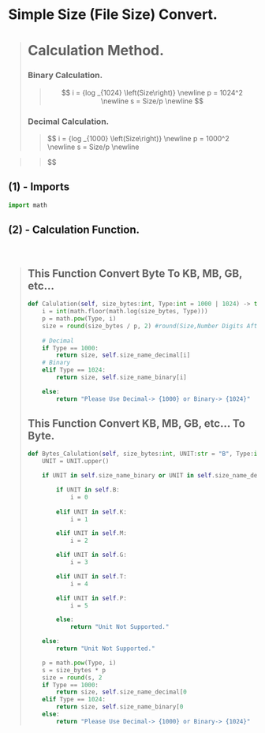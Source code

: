 # Simple Size (File Size) Convert.

> # Calculation Method.
> 
> ### Binary Calculation.
> 
> > $$
> > i = {log _{1024} \left(Size\right)} \newline 
p = 1024^2 \newline
s = Size/p \newline
> > $$
> 
> ### Decimal Calculation.
> 
> > $$
> > i = {log _{1000} \left(Size\right)} \newline 
p = 1000^2 \newline
s = Size/p \newline



> > $$

### 

## (1) - Imports

```python
import math
```

## (2) - Calculation Function.

    

> ## This Function Convert Byte To KB, MB, GB, etc...
> 
> ```python
> def Calulation(self, size_bytes:int, Type:int = 1000 | 1024) -> tuple:
>     i = int(math.floor(math.log(size_bytes, Type)))
>     p = math.pow(Type, i)
>     size = round(size_bytes / p, 2) #round(Size,Number Digits After Dot)
>         
>     # Decimal
>     if Type == 1000:
>         return size, self.size_name_decimal[i]
>     # Binary
>     elif Type == 1024:
>         return size, self.size_name_binary[i]
> 
>     else:
>         return "Please Use Decimal-> {1000} or Binary-> {1024}"
> 
> ```
> 
> ## 
> 
> ## This Function Convert KB, MB, GB, etc... To Byte.
> 
> ```python
> def Bytes_Calulation(self, size_bytes:int, UNIT:str = "B", Type:int = 1000 | 1024):
>     UNIT = UNIT.upper()
> 
>     if UNIT in self.size_name_binary or UNIT in self.size_name_decimal:
> 
>         if UNIT in self.B:
>             i = 0
>             
>         elif UNIT in self.K:
>             i = 1
> 
>         elif UNIT in self.M:
>             i = 2
> 
>         elif UNIT in self.G:
>             i = 3
> 
>         elif UNIT in self.T:
>             i = 4
> 
>         elif UNIT in self.P:
>             i = 5
> 
>         else:
>             return "Unit Not Supported."
> 
>     else:
>         return "Unit Not Supported."
> 
>     p = math.pow(Type, i)
>     s = size_bytes * p
>     size = round(s, 2   
>     if Type == 1000:
>         return size, self.size_name_decimal[0   
>     elif Type == 1024:
>         return size, self.size_name_binary[0    
>     else:
>         return "Please Use Decimal-> {1000} or Binary-> {1024}"
> ```
